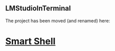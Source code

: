 ## LMStudioInTerminal

The project has been moved (and renamed) here:

# [Smart Shell](https://github.com/ivostoykov/SmartShell)
